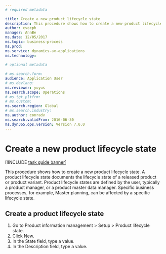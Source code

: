 ```yaml
--- 
# required metadata 
 
title: Create a new product lifecycle state
description: This procedure shows how to create a new product lifecycle state. 
author: cvocph 
manager: AnnBe 
ms.date: 12/05/2017
ms.topic: business-process 
ms.prod:  
ms.service: dynamics-ax-applications 
ms.technology:  
 
# optional metadata 
 
# ms.search.form:   
audience: Application User 
# ms.devlang:  
ms.reviewer: yuyus
ms.search.scope: Operations 
# ms.tgt_pltfrm:  
# ms.custom:  
ms.search.region: Global
# ms.search.industry: 
ms.author: conradv
ms.search.validFrom: 2016-06-30 
ms.dyn365.ops.version: Version 7.0.0 
---
```

# Create a new product lifecycle state

[!INCLUDE [task guide banner](../../includes/task-guide-banner.md)]

This procedure shows how to create a new product lifecycle state. A product lifecycle state documents the lifecycle state of a released product or product variant. Product lifecycle states are defined by the user, typically a product manager, or a product master data manager. Specific business processes, for example, Master planning, can be affected by a specific lifecycle state.


## Create a product lifecycle state
1. Go to Product information management > Setup > Product lifecycle state.
2. Click New.
3. In the State field, type a value.
4. In the Description field, type a value.

